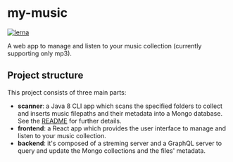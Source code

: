 # my-music

[![lerna](https://img.shields.io/badge/maintained%20with-lerna-cc00ff.svg)](https://lerna.js.org/)

A web app to manage and listen to your music collection (currently supporting only mp3).

## Project structure

This project consists of three main parts:

* **scanner**: a Java 8 CLI app which scans the specified folders to collect and inserts music filepaths and their metadata into a Mongo database. See the [README](./packages/scanner/README.md) for further details.
* **frontend**: a React app which provides the user interface to manage and listen to your music collection.
* **backend**: it's composed of a streming server and a GraphQL server to query and update the Mongo collections and the files' metadata.
